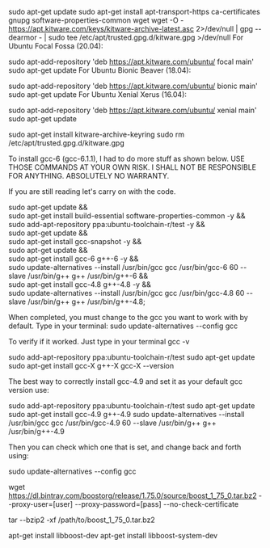 sudo apt-get update
sudo apt-get install apt-transport-https ca-certificates gnupg software-properties-common wget
wget -O - https://apt.kitware.com/keys/kitware-archive-latest.asc 2>/dev/null | gpg --dearmor - | sudo tee /etc/apt/trusted.gpg.d/kitware.gpg >/dev/null
For Ubuntu Focal Fossa (20.04):

sudo apt-add-repository 'deb https://apt.kitware.com/ubuntu/ focal main'
sudo apt-get update
For Ubuntu Bionic Beaver (18.04):

sudo apt-add-repository 'deb https://apt.kitware.com/ubuntu/ bionic main'
sudo apt-get update
For Ubuntu Xenial Xerus (16.04):

sudo apt-add-repository 'deb https://apt.kitware.com/ubuntu/ xenial main'
sudo apt-get update

sudo apt-get install kitware-archive-keyring
sudo rm /etc/apt/trusted.gpg.d/kitware.gpg

To install gcc-6 (gcc-6.1.1), I had to do more stuff as shown below.
USE THOSE COMMANDS AT YOUR OWN RISK. I SHALL NOT BE RESPONSIBLE FOR ANYTHING.
ABSOLUTELY NO WARRANTY.

If you are still reading let's carry on with the code.

sudo apt-get update && \
sudo apt-get install build-essential software-properties-common -y && \
sudo add-apt-repository ppa:ubuntu-toolchain-r/test -y && \
sudo apt-get update && \
sudo apt-get install gcc-snapshot -y && \
sudo apt-get update && \
sudo apt-get install gcc-6 g++-6 -y && \
sudo update-alternatives --install /usr/bin/gcc gcc /usr/bin/gcc-6 60 --slave /usr/bin/g++ g++ /usr/bin/g++-6 && \
sudo apt-get install gcc-4.8 g++-4.8 -y && \
sudo update-alternatives --install /usr/bin/gcc gcc /usr/bin/gcc-4.8 60 --slave /usr/bin/g++ g++ /usr/bin/g++-4.8;

When completed, you must change to the gcc you want to work with by default. Type in your terminal:
sudo update-alternatives --config gcc

To verify if it worked. Just type in your terminal
gcc -v


sudo add-apt-repository ppa:ubuntu-toolchain-r/test
sudo apt-get update
sudo apt-get install gcc-X g++-X
gcc-X --version

The best way to correctly install gcc-4.9 and set it as your default gcc version use:

sudo add-apt-repository ppa:ubuntu-toolchain-r/test
sudo apt-get update
sudo apt-get install gcc-4.9 g++-4.9
sudo update-alternatives --install /usr/bin/gcc gcc /usr/bin/gcc-4.9 60 --slave /usr/bin/g++ g++ /usr/bin/g++-4.9

Then you can check which one that is set, and change back and forth using:

sudo update-alternatives --config gcc


wget https://dl.bintray.com/boostorg/release/1.75.0/source/boost_1_75_0.tar.bz2 --proxy-user=[user] --proxy-password=[pass] --no-check-certificate

tar --bzip2 -xf /path/to/boost_1_75_0.tar.bz2



apt-get install libboost-dev
apt-get install libboost-system-dev
